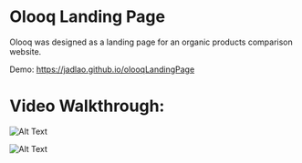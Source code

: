 # Olooq Landing Page
Olooq was designed as a landing page for an organic products comparison website.

Demo: https://jadlao.github.io/olooqLandingPage

# Video Walkthrough:
![Alt Text](https://image.ibb.co/mcqFCF/olooq1.gif)

![Alt Text](https://image.ibb.co/fXqqCF/olooq2.gif)
